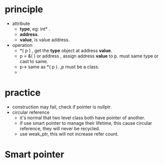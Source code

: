 # principle
- attribute
	- **type**, eg: int* .
	- **address**.
	- **value**, is value address.
- operation
	- *( p ) , get the **type** object at address **value**.
	- p = &( ) or address , assign address **value** to p. must same type or cast to same.
	- p-> same as *( p ). ,p must be a class.
	- 

# practice
- construction may fail, check if pointer is nullptr.
- circular reference
	- it's normal that two level class both have pointer of another.
	- if use smart pointer to manage their lifetime, this cause circular reference, they will never be recycled.
	- use weak_ptr, this will not increase refer count.


# Smart pointer

